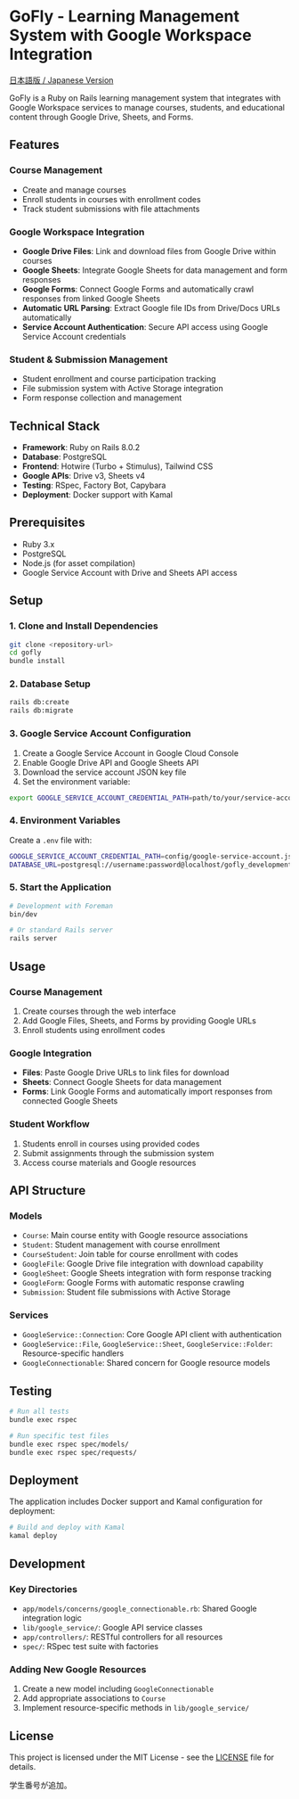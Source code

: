 # GoFly - Learning Management System with Google Workspace Integration

[日本語版 / Japanese Version](README_ja.md)

GoFly is a Ruby on Rails learning management system that integrates with Google Workspace services to manage courses, students, and educational content through Google Drive, Sheets, and Forms.

## Features

### Course Management
- Create and manage courses
- Enroll students in courses with enrollment codes
- Track student submissions with file attachments

### Google Workspace Integration
- **Google Drive Files**: Link and download files from Google Drive within courses
- **Google Sheets**: Integrate Google Sheets for data management and form responses
- **Google Forms**: Connect Google Forms and automatically crawl responses from linked Google Sheets
- **Automatic URL Parsing**: Extract Google file IDs from Drive/Docs URLs automatically
- **Service Account Authentication**: Secure API access using Google Service Account credentials

### Student & Submission Management
- Student enrollment and course participation tracking
- File submission system with Active Storage integration
- Form response collection and management

## Technical Stack

- **Framework**: Ruby on Rails 8.0.2
- **Database**: PostgreSQL
- **Frontend**: Hotwire (Turbo + Stimulus), Tailwind CSS
- **Google APIs**: Drive v3, Sheets v4
- **Testing**: RSpec, Factory Bot, Capybara
- **Deployment**: Docker support with Kamal

## Prerequisites

- Ruby 3.x
- PostgreSQL
- Node.js (for asset compilation)
- Google Service Account with Drive and Sheets API access

## Setup

### 1. Clone and Install Dependencies

```bash
git clone <repository-url>
cd gofly
bundle install
```

### 2. Database Setup

```bash
rails db:create
rails db:migrate
```

### 3. Google Service Account Configuration

1. Create a Google Service Account in Google Cloud Console
2. Enable Google Drive API and Google Sheets API
3. Download the service account JSON key file
4. Set the environment variable:

```bash
export GOOGLE_SERVICE_ACCOUNT_CREDENTIAL_PATH=path/to/your/service-account-key.json
```

### 4. Environment Variables

Create a `.env` file with:

```bash
GOOGLE_SERVICE_ACCOUNT_CREDENTIAL_PATH=config/google-service-account.json
DATABASE_URL=postgresql://username:password@localhost/gofly_development
```

### 5. Start the Application

```bash
# Development with Foreman
bin/dev

# Or standard Rails server
rails server
```

## Usage

### Course Management
1. Create courses through the web interface
2. Add Google Files, Sheets, and Forms by providing Google URLs
3. Enroll students using enrollment codes

### Google Integration
- **Files**: Paste Google Drive URLs to link files for download
- **Sheets**: Connect Google Sheets for data management
- **Forms**: Link Google Forms and automatically import responses from connected Google Sheets

### Student Workflow
1. Students enroll in courses using provided codes
2. Submit assignments through the submission system
3. Access course materials and Google resources

## API Structure

### Models
- `Course`: Main course entity with Google resource associations
- `Student`: Student management with course enrollment
- `CourseStudent`: Join table for course enrollment with codes
- `GoogleFile`: Google Drive file integration with download capability
- `GoogleSheet`: Google Sheets integration with form response tracking
- `GoogleForm`: Google Forms with automatic response crawling
- `Submission`: Student file submissions with Active Storage

### Services
- `GoogleService::Connection`: Core Google API client with authentication
- `GoogleService::File`, `GoogleService::Sheet`, `GoogleService::Folder`: Resource-specific handlers
- `GoogleConnectionable`: Shared concern for Google resource models

## Testing

```bash
# Run all tests
bundle exec rspec

# Run specific test files
bundle exec rspec spec/models/
bundle exec rspec spec/requests/
```

## Deployment

The application includes Docker support and Kamal configuration for deployment:

```bash
# Build and deploy with Kamal
kamal deploy
```

## Development

### Key Directories
- `app/models/concerns/google_connectionable.rb`: Shared Google integration logic
- `lib/google_service/`: Google API service classes
- `app/controllers/`: RESTful controllers for all resources
- `spec/`: RSpec test suite with factories

### Adding New Google Resources
1. Create a new model including `GoogleConnectionable`
2. Add appropriate associations to `Course`
3. Implement resource-specific methods in `lib/google_service/`

## License


This project is licensed under the MIT License - see the [LICENSE](LICENSE) file for details.

学生番号が追加。

